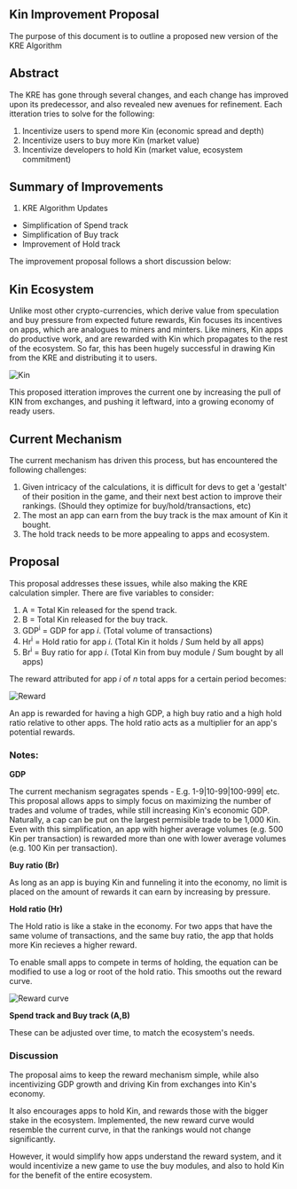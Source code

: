 ## Kin Improvement Proposal
The purpose of this document is to outline a proposed new version of the KRE Algorithm

## Abstract
The KRE has gone through several changes, and each change has improved upon its predecessor, and also revealed new avenues for refinement. Each itteration tries to solve for the following:

1. Incentivize users to spend more Kin (economic spread and depth)
2. Incentivize users to buy more Kin (market value)
3. Incentivize developers to hold Kin (market value, ecosystem commitment)


## Summary of Improvements
1. KRE Algorithm Updates

 - Simplification of Spend track
 - Simplification of Buy track
 - Improvement of Hold track

The improvement proposal follows a short discussion below:

## Kin Ecosystem
Unlike most other crypto-currencies, which derive value from speculation and buy pressure from expected future rewards, Kin focuses its incentives on apps, which are analogues to miners and minters. Like miners, Kin apps do productive work, and are rewarded with Kin which propagates to the rest of the ecosystem. So far, this has been hugely successful in drawing Kin from the KRE and distributing it to users.

![Kin](https://i.imgur.com/cKtxrRD.jpg)

This proposed itteration improves the current one by increasing the pull of KIN from exchanges, and pushing it leftward, into a growing economy of ready users. 

## Current Mechanism
The current mechanism has driven this process, but has encountered the following challenges:

1. Given intricacy of the calculations, it is difficult for devs to get a 'gestalt' of their position in the game, and their next best action to improve their rankings. (Should they optimize for buy/hold/transactions, etc)
2. The most an app can earn from the buy track is the max amount of Kin it bought.
3. The hold track needs to be more appealing to apps and ecosystem.

## Proposal
This proposal addresses these issues, while also making the KRE calculation simpler. There are five variables to consider:

1. A = Total Kin released for the spend track.
2. B = Total Kin released for the buy track.
3. GDP<sup>i</sup> = GDP for app *i*. (Total volume of transactions)
4. Hr<sup>i</sup> = Hold ratio for app *i*. (Total Kin it holds / Sum held by all apps)
5. Br<sup>i</sup> = Buy ratio for app *i*. (Total Kin from buy module / Sum bought by all apps)

The reward attributed for app *i* of *n* total apps for a certain period becomes:


![Reward](https://i.imgur.com/PdWkfx0.jpg)


An app is rewarded for having a high GDP, a high buy ratio and a high hold ratio relative to other apps. The hold ratio acts as a multiplier for an app's potential rewards.

### Notes:
**GDP**

The current mechanism segragates spends - E.g. 1-9|10-99|100-999| etc. This proposal allows apps to simply focus on maximizing the number of trades and volume of trades, while still increasing Kin's economic GDP. Naturally, a cap can be put on the largest permisible trade to be 1,000 Kin. Even with this simplification, an app with higher average volumes (e.g. 500 Kin per transaction) is rewarded more than one with lower average volumes (e.g. 100 Kin per transaction).


**Buy ratio (Br)**

As long as an app is buying Kin and funneling it into the economy, no limit is placed on the amount of rewards it can earn by increasing by pressure. 


**Hold ratio (Hr)**

The Hold ratio is like a stake in the economy. For two apps that have the same volume of transactions, and the same buy ratio, the app that holds more Kin recieves a higher reward.

To enable small apps to compete in terms of holding, the equation can be modified to use a log or root of the hold ratio. This smooths out the reward curve.


![Reward curve](https://i.imgur.com/uRvDWHm.jpg)


**Spend track and Buy track (A,B)**

These can be adjusted over time, to match the ecosystem's needs.

### Discussion
The proposal aims to keep the reward mechanism simple, while also incentivizing GDP growth and driving Kin from exchanges into Kin's economy.

It also encourages apps to hold Kin, and rewards those with the bigger stake in the ecosystem. Implemented, the new reward curve would resemble the current curve, in that the rankings would not change significantly.

However, it would simplify how apps understand the reward system, and it would incentivize a new game to use the buy modules, and also to hold Kin for the benefit of the entire ecosystem.
